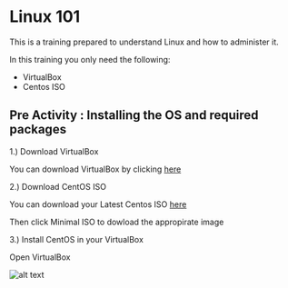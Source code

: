 # Linux 101

This is a training prepared to understand Linux and how to administer it.

In this training you only need the following:
- VirtualBox
- Centos ISO

## Pre Activity : Installing the OS and required packages

1.) Download VirtualBox

You can download VirtualBox by clicking [here](https://www.virtualbox.org/wiki/Downloads)

2.) Download CentOS ISO

You can download your Latest Centos ISO [here](https://www.centos.org/download/)

Then click Minimal ISO to dowload the appropirate image

3.) Install CentOS in your VirtualBox

Open VirtualBox

![alt text][pre01-VirtualBox]

[pre01-VirtualBox]: https://github.com/ajohnsc/L101/blob/master/pictures/pre01-VirtualBox.PNG "Sample Opened VirtualBox"
